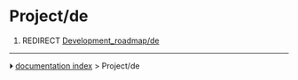 # Project/de
1.  REDIRECT [Development_roadmap/de](Development_roadmap/de.md)



---
⏵ [documentation index](../README.md) > Project/de
